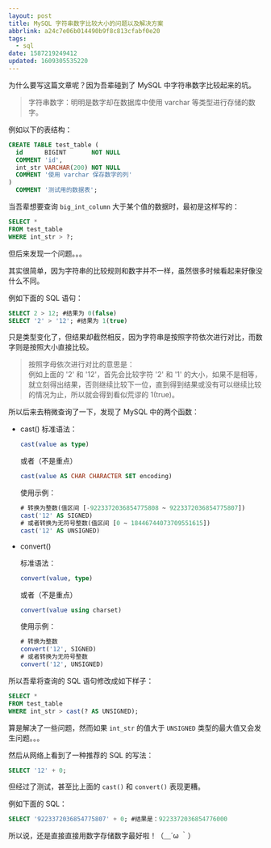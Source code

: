 ```yaml
---
layout: post
title: MySQL 字符串数字比较大小的问题以及解决方案
abbrlink: a24c7e06b014490b9f8c813cfabf0e20
tags:
  - sql
date: 1587219249412
updated: 1609305535220
---
```


为什么要写这篇文章呢？因为吾辈碰到了 MySQL 中字符串数字比较起来的坑。

> 字符串数字：明明是数字却在数据库中使用 varchar 等类型进行存储的数字。

例如以下的表结构：

```sql
CREATE TABLE test_table (
  id      BIGINT       NOT NULL
  COMMENT 'id',
  int_str VARCHAR(200) NOT NULL
  COMMENT '使用 varchar 保存数字的列'
)
  COMMENT '测试用的数据表';
```

当吾辈想要查询 `big_int_column` 大于某个值的数据时，最初是这样写的：

```sql
SELECT *
FROM test_table
WHERE int_str > ?;
```

但后来发现一个问题。。。

其实很简单，因为字符串的比较规则和数字并不一样，虽然很多时候看起来好像没什么不同。

例如下面的 SQL 语句：

```sql
SELECT 2 > 12; #结果为 0(false)
SELECT '2' > '12'; #结果为 1(true)
```

只是类型变化了，但结果却截然相反，因为字符串是按照字符依次进行对比，而数字则是按照大小直接比较。

> 按照字母依次进行对比的意思是：\
> 例如上面的 '2' 和 '12'，首先会比较字符 '2' 和 '1' 的大小，如果不是相等，就立刻得出结果，否则继续比较下一位，直到得到结果或没有可以继续比较的情况为止，所以就会得到看似荒谬的 1(true)。

所以后来去稍微查询了一下，发现了 MySQL 中的两个函数：

*   cast()
    标准语法：

    ```sql
    cast(value as type)
    ```

    或者（不是重点）

    ```sql
    cast(value AS CHAR CHARACTER SET encoding)
    ```

    使用示例：

    ```sql
    # 转换为整数(值区间 [-9223372036854775808 ~ 9223372036854775807])
    cast('12' AS SIGNED)
    # 或者转换为无符号整数(值区间 [0 ~ 18446744073709551615])
    cast('12' AS UNSIGNED)
    ```

*   convert()

    标准语法：

    ```sql
    convert(value, type)
    ```

    或者（不是重点）

    ```sql
    convert(value using charset)
    ```

    使用示例：

    ```sql
    # 转换为整数
    convert('12', SIGNED)
    # 或者转换为无符号整数
    convert('12', UNSIGNED)
    ```

所以吾辈将查询的 SQL 语句修改成如下样子：

```sql
SELECT *
FROM test_table
WHERE int_str > cast(? AS UNSIGNED);
```

算是解决了一些问题，然而如果 `int_str` 的值大于 `UNSIGNED` 类型的最大值又会发生问题。。。

然后从网络上看到了一种推荐的 SQL 的写法：

```sql
SELECT '12' + 0;
```

但经过了测试，甚至比上面的 `cast()` 和 `convert()` 表现更糟。

例如下面的 SQL：

```sql
SELECT '9223372036854775807' + 0; #结果是：9223372036854776000
```

所以说，还是直接直接用数字存储数字最好啦！（＿´ω ｀）
